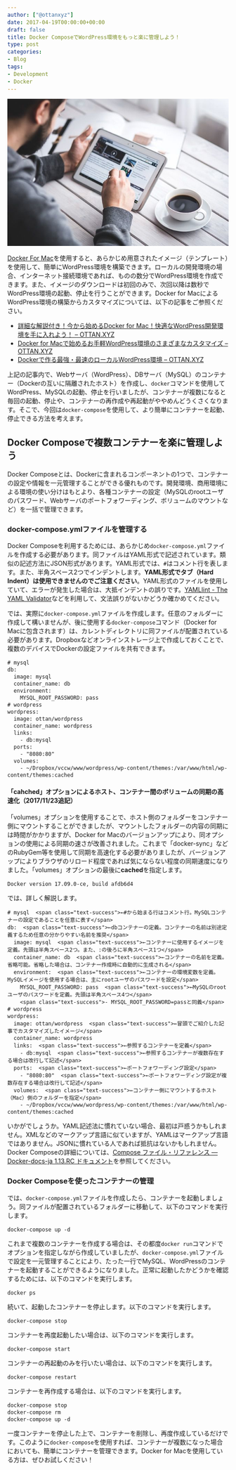 ```yaml
---
author: ["@ottanxyz"]
date: 2017-04-19T00:00:00+00:00
draft: false
title: Docker ComposeでWordPress環境をもっと楽に管理しよう！
type: post
categories:
- Blog
tags:
- Development
- Docker
---
```


![](170419-58f6c1df347fc.jpg)

[Docker For Mac](https://www.docker.com/docker-mac)を使用すると、あらかじめ用意されたイメージ（テンプレート）を使用して、簡単にWordPress環境を構築できます。ローカルの開発環境の場合、インターネット接続環境であれば、ものの数分でWordPress環境を作成できます。また、イメージのダウンロードは初回のみで、次回以降は数秒でWordPress環境の起動、停止を行うことができます。Docker for MacによるWordPress環境の構築からカスタマイズについては、以下の記事をご参照ください。

-   [詳細な解説付き！今から始めるDocker for Mac！快適なWordPress開発環境を手に入れよう！ – OTTAN.XYZ](/posts/2016/08/docker-for-mac-wordpress-4711/)
-   [Docker for Macで始めるお手軽WordPress環境のさまざまなカスタマイズ – OTTAN.XYZ](/posts/2016/08/docker-for-mac-wordpress-customize-4714/)
-   [Dockerで作る最強・最速のローカルWordPress環境 – OTTAN.XYZ](/posts/2016/10/docker-wordpress-best-practice-5164/)

上記の記事内で、Webサーバ（WordPress）、DBサーバ（MySQL）のコンテナー（Dockerの互いに隔離されたホスト）を作成し、`docker`コマンドを使用してWordPress、MySQLの起動、停止を行いましたが、コンテナーが複数になると毎回の起動、停止や、コンテナーの再作成や再起動がややめんどうくさくなります。そこで、今回は`docker-compose`を使用して、より簡単にコンテナーを起動、停止できる方法を考えます。

## Docker Composeで複数コンテナーを楽に管理しよう

Docker Composeとは、Dockerに含まれるコンポーネントの1つで、コンテナーの設定や情報を一元管理することができる優れものです。開発環境、商用環境による環境の使い分けはもとより、各種コンテナーの設定（MySQLのrootユーザのパスワード、Webサーバのポートフォワーディング、ボリュームのマウントなど）を一括で管理できます。

### docker-compose.ymlファイルを管理する

Docker Composeを利用するためには、あらかじめ`docker-compose.yml`ファイルを作成する必要があります。同ファイルはYAML形式で記述されています。類似の記述方法にJSON形式があります。YAML形式では、`#`はコメント行を表します。また、半角スペース2つでインデントします。**YAML形式でタブ（Hard Indent）は使用できませんのでご注意ください**。YAML形式のファイルを使用していて、エラーが発生した場合は、大抵インデントの誤りです。[YAMLlint - The YAML Validator](http://www.yamllint.com/)などを利用して、文法誤りがないかどうか確かめてください。

では、実際に`docker-compose.yml`ファイルを作成します。任意のフォルダーに作成して構いませんが、後に使用する`docker-compose`コマンド（Docker for Macに包含されます）は、カレントディレクトリに同ファイルが配置されている必要があります。Dropboxなどオンラインストレージ上で作成しておくことで、複数のデバイスでDockerの設定ファイルを共有できます。

    # mysql
    db:
      image: mysql
      container_name: db
      environment:
        MYSQL_ROOT_PASSWORD: pass
    # wordpress
    wordpress:
      image: ottan/wordpress
      container_name: wordpress
      links:
        - db:mysql
      ports:
        - "8080:80"
      volumes:
        - ~/Dropbox/vccw/www/wordpress/wp-content/themes:/var/www/html/wp-content/themes:cached

#### 「cahched」オプションによるホスト、コンテナー間のボリュームの同期の高速化（2017/11/23追記）

「volumes」オプションを使用することで、ホスト側のフォルダーをコンテナー側にマウントすることができましたが、マウントしたフォルダーの内容の同期には時間がかかりますが、Docker for Macのバージョンアップにより、同オプションの使用による同期の速さが改善されました。これまで「docker-sync」などのRubyGem等を使用して同期を高速化する必要がありましたが、バージョンアップによりブラウザのリロード程度であれば気にならない程度の同期速度になりました。「volumes」オプションの最後に**cached**を指定します。

    Docker version 17.09.0-ce, build afdb6d4

では、詳しく解説します。

    # mysql  <span class="text-success">←#から始まる行はコメント行。MySQLコンテナーの設定であることを任意に表す</span>
    db:  <span class="text-success">←dbコンテナーの定義。コンテナーの名前は別途定義するため任意の分かりやすい名前を推奨</span>
      image: mysql  <span class="text-success">←コンテナーに使用するイメージを定義。先頭は半角スペース2つ。また、:の後ろに半角スペース1つ</span>
      container_name: db  <span class="text-success">←コンテナーの名前を定義。省略可能。省略した場合は、コンテナー作成時に自動的に生成される</span>
      environment:  <span class="text-success">←コンテナーの環境変数を定義。MySQLイメージを使用する場合は、主にrootユーザのパスワードを設定</span>
        MYSQL_ROOT_PASSWORD: pass  <span class="text-success">←MySQLのrootユーザのパスワードを定義。先頭は半角スペース4つ</span>
        <span class="text-success">- MYSQL_ROOT_PASSWORD=passと同義</span>
    # wordpress
    wordpress:
      image: ottan/wordpress  <span class="text-success">←冒頭でご紹介した記事でカスタマイズしたイメージ</span>
      container_name: wordpress
      links:  <span class="text-success">←参照するコンテナーを定義</span>
        - db:mysql  <span class="text-success">←参照するコンテナーが複数存在する場合は改行して記述</span>
      ports:  <span class="text-success">←ポートフォワーディング設定</span>
        - "8080:80"  <span class="text-success">←ポートフォワーディング設定が複数存在する場合は改行して記述</span>
      volumes:  <span class="text-success">←コンテナー側にマウントするホスト（Mac）側のフォルダーを指定</span>
        - ~/Dropbox/vccw/www/wordpress/wp-content/themes:/var/www/html/wp-content/themes:cached

いかがでしょうか。YAML記述法に慣れていない場合、最初は戸惑うかもしれません。XMLなどのマークアップ言語に似ていますが、YAMLはマークアップ言語ではありません。JSONに慣れている人であれば抵抗はないかもしれません。Docker Composeの詳細については、[Compose ファイル・リファレンス — Docker-docs-ja 1.13.RC ドキュメント](http://docs.docker.jp/compose/compose-file.html#environment)を参照してください。

### Docker Composeを使ったコンテナーの管理

では、`docker-compose.yml`ファイルを作成したら、コンテナーを起動しましょう。同ファイルが配置されているフォルダーに移動して、以下のコマンドを実行します。

    docker-compose up -d

これまで複数のコンテナーを作成する場合は、その都度`docker run`コマンドでオプションを指定しながら作成していましたが、`docker-compose.yml`ファイルで設定を一元管理することにより、たった一行でMySQL、WordPressのコンテナーを起動することができるようになりました。正常に起動したかどうかを確認するためには、以下のコマンドを実行します。

    docker ps

続いて、起動したコンテナーを停止します。以下のコマンドを実行します。

    docker-compose stop

コンテナーを再度起動したい場合は、以下のコマンドを実行します。

    docker-compose start

コンテナーの再起動のみを行いたい場合は、以下のコマンドを実行します。

    docker-compose restart

コンテナーを再作成する場合は、以下のコマンドを実行します。

    docker-compose stop
    docker-compose rm
    docker-compose up -d

一度コンテナーを停止した上で、コンテナーを削除し、再度作成しているだけです。このように`docker-compose`を使用すれば、コンテナーが複数になった場合においても、簡単にコンテナーを管理できます。Docker for Macを使用している方は、ぜひお試しください！
